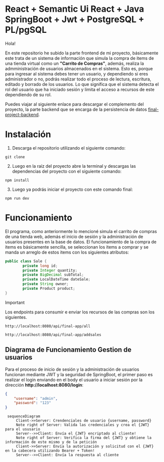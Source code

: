 # React + Semantic Ui React + Java SpringBoot + Jwt + PostgreSQL + PL/pgSQL

Hola!

En este repositorio he subido la parte frontend de mi proyecto, básicamente este trata de un sistema de información que simula la compra de items de una tienda virtual como un **"Carrito de Compras"**, además, realiza la admministración de usuarios almacenados en el sistema. Esto es, porque para ingresar al sistema debes tener un usuario, y dependiendo si eres administrador o no, podrás realizar todo el proceso de lectura, escritura, editado y borrado de los usuarios. Lo que significa que el sistema detecta el rol del usuario que ha iniciado sesión y limita el acceso a recursos de este dependiendo de su rol.

Puedes viajar al siguiente enlace para descargar el complemento del proyecto, la parte backend que se encarga de la persistencia de datos  [final-project-backend](https://github.com/Mr-Machine98/final-project-backend).

# Instalación

1. Descarga el repositorio utilizando el siguiente comando:
```git 
git clone 
```
2. Luego en la raíz del proyecto abre la terminal y descargas las dependencias del proyecto con el siguiente comando:
```npm
npm install
```
3. Luego ya podrás iniciar el proyecto con este comando final:
```npm
npm run dev
```

# Funcionamiento

El programa, como anteriormente lo mencioné simula el carrito de compras de una tienda web, además el inicio de sesión y la administración de usuarios presentes en la base de datos.
El funcionamiento de la compra de items es básicamente sencilla, se seleccionan los items a comprar y se manda un arreglo de estos items con los siguientes atributos:
```Java 
public class Sale {
    	private long id;
    	private Integer quantity;
    	private BigDecimal subTotal;
    	private LocalDateTime dateSale;
    	private String owner;
    	private Product product;
}
```

> [!IMPORTANT]
> Los endpoints para consumir e enviar los recursos de las compras son los siguientes.

```
http://localhost:8080/api/final-app/all

http://localhost:8080/api/final-app/addsales
```

## Diagrama de Funcionamiento Gestion de usuarios

Para el proceso de inicio de sesión y la administración de usuarios funcionan mediante JWT y la seguridad de SpringBoot, el primer paso es realizar el login enviando en el body el usuario a iniciar sesión por la dirección **http://localhost:8080/login**:
```JSON
{
    "username": "admin",
    "password": "123"
}

```

 ```mermaid
  sequenceDiagram
      Client->>Server: Crendenciales de usuario {username, password}
      Note right of Server: Valida las credenciales y crea el {JWT} para el ususario 
      Server-->>Client: Envía el {JWT} encriptado al cliente!
      Note right of Server: Verifica la firma del {JWT} y obtiene la información de este mismo y de la petición
      Client->>Server: Envía la autorización y solicitud con el {JWT} en la cabecera utilizando Bearer + Token!
      Server-->>Client: Envía la respuesta al cliente
  ```

